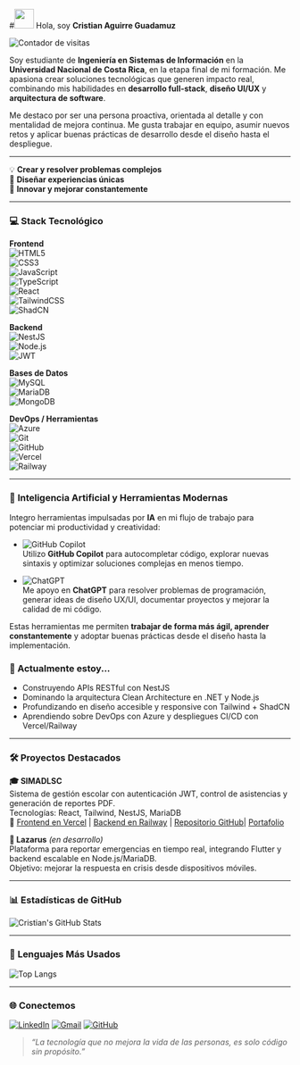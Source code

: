 #<img src="https://media.giphy.com/media/hvRJCLFzcasrR4ia7z/giphy.gif" width="35" />
 Hola, soy **Cristian Aguirre Guadamuz**

![Contador de visitas](https://hits.sh/github.com/CristianAG13/CristianAG13.svg?style=flat-square)

Soy estudiante de **Ingeniería en Sistemas de Información** en la **Universidad Nacional de Costa Rica**, en la etapa final de mi formación. Me apasiona crear soluciones tecnológicas que generen impacto real, combinando mis habilidades en **desarrollo full-stack**, **diseño UI/UX** y **arquitectura de software**.

Me destaco por ser una persona proactiva, orientada al detalle y con mentalidad de mejora continua. Me gusta trabajar en equipo, asumir nuevos retos y aplicar buenas prácticas de desarrollo desde el diseño hasta el despliegue.


---


💡 **Crear y resolver problemas complejos**  
🎨 **Diseñar experiencias únicas**  
🚀 **Innovar y mejorar constantemente**



---


### 💻 **Stack Tecnológico**

**Frontend**  
![HTML5](https://img.shields.io/badge/HTML5-E34F26?style=flat-square&logo=html5&logoColor=white)  
![CSS3](https://img.shields.io/badge/CSS3-1572B6?style=flat-square&logo=css3&logoColor=white)  
![JavaScript](https://img.shields.io/badge/JavaScript-F7DF1E?style=flat-square&logo=javascript&logoColor=black)  
![TypeScript](https://img.shields.io/badge/TypeScript-007ACC?style=flat-square&logo=typescript&logoColor=white)  
![React](https://img.shields.io/badge/React-61DAFB?style=flat-square&logo=react&logoColor=black)  
![TailwindCSS](https://img.shields.io/badge/TailwindCSS-38B2AC?style=flat-square&logo=tailwind-css&logoColor=white)  
![ShadCN](https://img.shields.io/badge/ShadCN_UI-111827?style=flat-square)

**Backend**  
![NestJS](https://img.shields.io/badge/NestJS-E0234E?style=flat-square&logo=nestjs&logoColor=white)  
![Node.js](https://img.shields.io/badge/Node.js-339933?style=flat-square&logo=nodedotjs&logoColor=white)  
![JWT](https://img.shields.io/badge/JWT-000000?style=flat-square&logo=jsonwebtokens&logoColor=white)

**Bases de Datos**  
![MySQL](https://img.shields.io/badge/MySQL-4479A1?style=flat-square&logo=mysql&logoColor=white)  
![MariaDB](https://img.shields.io/badge/MariaDB-003545?style=flat-square&logo=mariadb&logoColor=white)  
![MongoDB](https://img.shields.io/badge/MongoDB-47A248?style=flat-square&logo=mongodb&logoColor=white)

**DevOps / Herramientas**  
![Azure](https://img.shields.io/badge/Azure-0089D6?style=flat-square&logo=microsoft-azure&logoColor=white)  
![Git](https://img.shields.io/badge/Git-F05032?style=flat-square&logo=git&logoColor=white)  
![GitHub](https://img.shields.io/badge/GitHub-181717?style=flat-square&logo=github&logoColor=white)  
![Vercel](https://img.shields.io/badge/Vercel-000000?style=flat-square&logo=vercel&logoColor=white)  
![Railway](https://img.shields.io/badge/Railway-000000?style=flat-square&logo=railway&logoColor=white)


---


### 🤖 **Inteligencia Artificial y Herramientas Modernas**  
Integro herramientas impulsadas por **IA** en mi flujo de trabajo para potenciar mi productividad y creatividad:

- ![GitHub Copilot](https://img.shields.io/badge/GitHub_Copilot-181717?style=flat-square&logo=github&logoColor=white)  
  Utilizo **GitHub Copilot** para autocompletar código, explorar nuevas sintaxis y optimizar soluciones complejas en menos tiempo.

- ![ChatGPT](https://img.shields.io/badge/ChatGPT-1A1A1A?style=flat-square&logo=openai&logoColor=white)  
  Me apoyo en **ChatGPT** para resolver problemas de programación, generar ideas de diseño UX/UI, documentar proyectos y mejorar la calidad de mi código.

Estas herramientas me permiten **trabajar de forma más ágil, aprender constantemente** y adoptar buenas prácticas desde el diseño hasta la implementación.


### 🔭 Actualmente estoy...
- Construyendo APIs RESTful con NestJS
- Dominando la arquitectura Clean Architecture en .NET y Node.js
- Profundizando en diseño accesible y responsive con Tailwind + ShadCN
- Aprendiendo sobre DevOps con Azure y despliegues CI/CD con Vercel/Railway


---


### 🛠️ **Proyectos Destacados**

**🎓 SIMADLSC**  
Sistema de gestión escolar con autenticación JWT, control de asistencias y generación de reportes PDF.  
Tecnologías: React, Tailwind, NestJS, MariaDB  
🔗 [Frontend en Vercel](https://simadlsc.vercel.app) | [Backend en Railway](#) | [Repositorio GitHub](https://github.com/CristianAG13/SIMADLSC)| [Portafolio](https://portafolio-xi-gules.vercel.app)

**📡 Lazarus** *(en desarrollo)*  
Plataforma para reportar emergencias en tiempo real, integrando Flutter y backend escalable en Node.js/MariaDB.  
Objetivo: mejorar la respuesta en crisis desde dispositivos móviles.


---


### 📊 **Estadísticas de GitHub**  

![Cristian's GitHub Stats](https://github-readme-stats.vercel.app/api?username=CristianAG13&show_icons=true&hide_title=true&count_private=true&hide=prs&theme=radical)



---


### 📌 **Lenguajes Más Usados**  

![Top Langs](https://github-readme-stats.vercel.app/api/top-langs/?username=CristianAG13&langs_count=10&layout=compact&theme=radical)


---


### 🌐 Conectemos

[![LinkedIn](https://img.shields.io/badge/-LinkedIn-blue?style=flat-square&logo=linkedin&logoColor=white)]([https://linkedin.com/in/tu-usuario](https://www.linkedin.com/in/cristian-guadamuz-273647188/))
[![Gmail](https://img.shields.io/badge/-Gmail-D14836?style=flat-square&logo=gmail&logoColor=white)](mailto:Martinguaduz@gmail.com)
[![GitHub](https://img.shields.io/badge/-GitHub-181717?style=flat-square&logo=github&logoColor=white)](https://github.com/CristianAG13)

> _“La tecnología que no mejora la vida de las personas, es solo código sin propósito.”_



